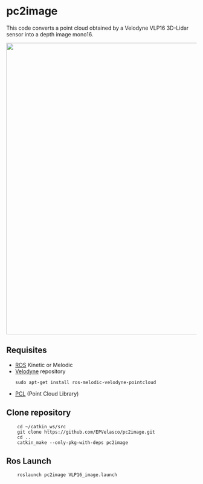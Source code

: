 # pc2image
This code converts a point cloud obtained by a Velodyne VLP16 3D-Lidar sensor into a depth image mono16.

<p float="left">
  <img src="/images/pc2image.GIF" width="770"  />
</p>

## Requisites
- [ROS](http://wiki.ros.org/ROS/Installation) Kinetic or Melodic
- [Velodyne](https://github.com/ros-drivers/velodyne) repository
  ```
  sudo apt-get install ros-melodic-velodyne-pointcloud
  ```
- [PCL](https://pointclouds.org/) (Point Cloud Library)

## Clone repository
```
    cd ~/catkin_ws/src
    git clone https://github.com/EPVelasco/pc2image.git
    cd ..
    catkin_make --only-pkg-with-deps pc2image
```
## Ros Launch
```
    roslaunch pc2image VLP16_image.launch
```
